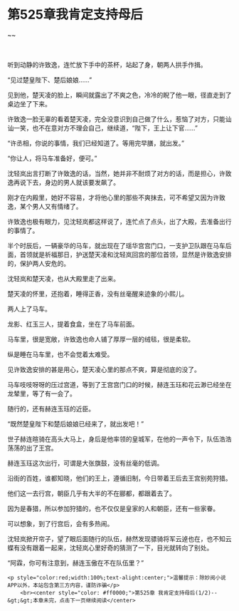 # 第525章我肯定支持母后
~~
    	    <p name="pagetop" href="javascript:void(0);" onclick="return false" style="line-height: 35px;padding: 10px;color: #333;"> </p><p>听到动静的许致逸，连忙放下手中的茶杯，站起了身，朝两人拱手作揖。</p><p>“见过楚皇陛下、楚后娘娘……”</p><p>见到他，楚天凌的脸上，瞬间就露出了不爽之色，冷冷的睨了他一眼，径直走到了桌边坐了下来。</p><p>许致逸一脸无辜的看着楚天凌，完全没意识到自己做了什么，惹恼了对方，只能讪讪一笑，也不在意对方不理会自己，继续道，“陛下，王上让下官……”</p><p>“许丞相，你说的事情，我们已经知道了。等用完早膳，就出发。”</p><p>“你让人，将马车准备好，便可。”</p><p>沈轻岚出言打断了许致逸的话，当然，她并非不耐烦了对方的话，而是担心，许致逸再说下去，身边的男人就该要发飙了。</p><p>刚才在内殿里，她好不容易，才将他心里的那些不爽抹去，可不希望又因为许致逸，某个男人又有情绪了。</p><p>许致逸也极有眼力，见沈轻岚都这样说了，连忙点了点头，出了大殿，去准备出行的事情了。</p><p>半个时辰后，一辆豪华的马车，就出现在了瑶华宫宫门口，一支护卫队跟在马车后面，首领就是祈福那日，护送楚天凌和沈轻岚回宫的那位首领，显然是许致逸安排的，保护两人安危的。</p><p>沈轻岚和楚天凌，也从大殿里走了出来。</p><p>楚天凌的怀里，还抱着，睡得正香，没有丝毫醒来迹象的小熙儿。</p><p>两人上了马车。</p><p>龙影、红玉三人，提着食盒，坐在了马车前面。</p><p>马车里，很是宽敞，许致逸也命人铺了厚厚一层的绒毯，很是柔软。</p><p>纵是睡在马车里，也不会觉着太难受。</p><p>见许致逸安排的甚是用心，楚天凌心里的那点不爽，算是彻底的没了。</p><p>马车吱吱呀呀的压过宫道，等到了王宫宫门口的时候，赫连玉珏和花云渺已经坐在龙辇里，等了有一会了。</p><p>随行的，还有赫连玉珏的近臣。</p><p>“既然楚皇陛下和楚后娘娘已经来了，就出发吧！”</p><p>世子赫连暄骑在高头大马上，身后是他率领的皇城军，在他的一声令下，队伍浩浩荡荡的出了王宫。</p><p>赫连玉珏这次出行，可谓是大张旗鼓，没有丝毫的低调。</p><p>沿街的百姓，谁都知晓，他们的王上，遵循旧制，今日带着王后去王宫别苑狩猎。</p><p>他们这一去行宫，朝臣几乎有大半的不在郦都，都跟着去了。</p><p>因为是春猎，所以参加狩猎的，也不仅仅是皇家的人和朝臣，还有一些家眷。</p><p>可以想象，到了行宫后，会有多热闹。</p><p>沈轻岚掀开帘子，望了眼后面随行的队伍，赫然发现骠骑将军云逴也在，也不知云蝶有没有跟着一起来，沈轻岚心里好奇的猜测了一下，目光就转向了别处。</p><p>“阿霖，你可有注意到，赫连玉傲在不在队伍里？”</p>
    	
   	<p style="color:red;width:100%;text-alight:center;">温馨提示：除妙阅小说APP以外，本站包含第三方内容，谨防诈骗</p>
    	<br><center style="color: #ff0000;">第525章 我肯定支持母后(1/2)--&gt;&gt;本章未完，点击下一页继续阅读</center>
    	